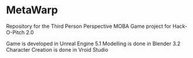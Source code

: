 # MetaWarp
Repository for the Third Person Perspective MOBA Game project for Hack-O-Pitch 2.0

Game is developed in Unreal Engine 5.1
Modelling is done in Blender 3.2
Character Creation is done in Vroid Studio
